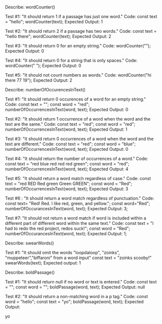 Describe: wordCounter()

Test #1: "It should return 1 if a passage has just one word."
Code:
const text = "hello";
wordCounter(text);
Expected Output: 1

Test #2: "It should return 2 if a passage has two words."
Code:
const text = "hello there";
wordCounter(text);
Expected Output: 2

Test #3: "It should return 0 for an empty string."
Code: wordCounter("");
Expected Output: 0

Test #4: "It should return 0 for a string that is only spaces."
Code: wordCounter("            ");
Expected Output: 0

Test #5: "It should not count numbers as words."
Code: wordCounter("hi there 77 19");
Expected Output: 2


Describe: numberOfOccurencesInText()

Test #1: "It should return 0 occurences of a word for an empty string."
Code:
const text = "";
const word = "red";
numberOfOccurrencesInText(word, text);
Expected Output: 0

Test #2: "It should return 1 occurrence of a word when the word and the text are the same."
Code:
const text = "red";
const word = "red";
numberOfOccurrencesInText(word, text);
Expected Output: 1

Test #3: "It should return 0 occurrences of a word when the word and the text are different."
Code:
const text = "red";
const word = "blue";
numberOfOccurrencesInText(word, text);
Expected Output: 0

Test #4: "It should return the number of occurrences of a word."
Code:
const text = "red blue red red red green";
const word = "red";
numberOfOccurrencesInText(word, text);
Expected Output: 4

Test #5: "It should return a word match regardless of case."
Code:
const text = "red RED Red green Green GREEN";
const word = "Red";
numberOfOccurrencesInText(word, text);
Expected Output: 3

Test #6 : "It should return a word match regardless of punctuation."
Code:
const text= "Red! Red. I like red, green, and yellow.";
const word="Red";
numberOfOccurancesInText(word, text);
Expected Output: 3;

Test #7: "It should not return a word match if word is included within a different part of different word within the same text."
Code:
const text = "I had to redo the red project, redos suck!";
const word = "Red";
numberOfOccurancesInText(word, text);
Expected Output: 1;

Describe: swearWords()

Test #1: "It should omit the words "loopdaloop", "zoinks", "muppeteer","biffaroni" from a word input"
const text = "zoinks scooby!"
swearWords(text);
Expected output: 1

Describe: boldPassage()

Test #1: "It should return null if no word or text is entered."
Code:
const text = "";
const word = "";
boldPassage(word, text);
Expected Output: null


Test #2: "It should return a non-matching word in a p tag."
Code:
const word = "hello";
const text = "yo";
boldPassage(word, text);
Expected Output: <p>yo</p>
